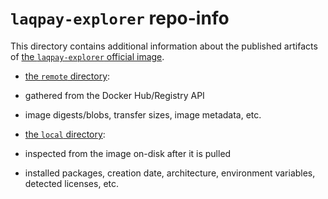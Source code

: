 # `laqpay-explorer` repo-info

This directory contains additional information about the published artifacts of [the `laqpay-explorer` official image](https://hub.docker.com/r/laqpay/laqpay-explorer/).

- [the `remote` directory](remote/):

 - gathered from the Docker Hub/Registry API

 - image digests/blobs, transfer sizes, image metadata, etc.

- [the `local` directory](local/):

 - inspected from the image on-disk after it is pulled

 - installed packages, creation date, architecture, environment variables, detected licenses, etc.

